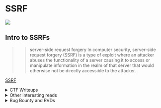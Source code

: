 # SSRF

![](ssrf.jpg)

## Intro to SSRFs 
>> server-side request forgery
In computer security, server-side request forgery (SSRF) is a type of exploit where an attacker abuses the functionality of a server causing it to access or manipulate information in the realm of that server that would otherwise not be directly accessible to the attacker.

<a href="https://en.wikipedia.org/wiki/Server-side_request_forgery">SSRF</a>



<details>
  <summary>CTF Writeups</summary> 
 
### CTF Writeups
  
- [2018](#2018)

- [2019](#2019)

- [2020](#2020)

- [2021](#2021)

- [other-reads](#other-interesting-reads)

- [Bug-Bounty](#Bug-Bounty-and-RVDs)


### 2018

- <a href="https://qiita.com/no1zy_sec/items/03b8f335e84995fec3e3">noizy_sec : HamaCTF xmlvalidator writeup</a>

- <a href="https://blog.cal1.cn/post/RealWorldCTF%20PrintMD%20writeup">cal1 : RealWorldCTF 2018 PrintMD</a>

- <a href="https://fireshellsecurity.team/nonamectf-convert/">fireshell : nonamectf-convert</a>

- <a href="https://spyclub.tech/2018/10/08/2018-10-08-inctf2018-web-challenge-writeup/">Spyclub : inctf2018 GoSqlv1</a>

### 2019

- <a href="https://github.com/10secTW/ctf-writeup/blob/master/2019/ASIS%20CTF%20quals/Web%20-%20Baby%20SSRF.md">10secTW : Baby SSRF ASIS QUALS 2019</a>

- <a href="https://abcdsh.blogspot.com/2019/04/writeup-asis-2019-quals-baby-ssrf.html">csi : Baby SSRF ASIS QUALS 2019</a>

- <a href="https://systemoverlord.com/2019/03/07/bsides-sf-ctf-author-writeup-cloud2clown.html">systemoverlord : bsides-sf cloud2clown

- <a href="https://movrment.blogspot.com/2019/10/balsn-ctf-2019-web-warmup.html">movrment : Balsn 2019 Web Warmup</a>

- <a href="https://https://fireshellsecurity.team/bytebandits-imgaccess/">fireshell : bytebandits 2019 imgaccess</a>

- <a href="https://github.com/will-lynas/writeups/blob/master/ctf/de1ctf-2019/SSRF_me.md">will-lynas: de1ctf-2019/SSRF_me</a>

- <a href="https://samirettali.com/writeups/de1ctf/ssrfme">Samirettali: de1ctf-2019 SSRF-ME</a>

- <a href="https://blog.bi0s.in/2019/10/16/Web/inctfi19-web-writeups/">bi0s: inctf2019 GoSQLv2</a>

- <a href="https://nytr0gen.github.io/writeups/ctf/2019/09/09/defcamp-ctf-quals-2019.html#imgur-202p-web">nytrogen : defcamp quals 2019 imgur</a>

- <a href="https://github.com/De1ta-team/De1CTF2019/tree/master/writeup/web/SSRF%20Me">De1ta-team : De1CTF2019/SSRF_ME</a>

### 2020

- <a href="https://hackerone.com/reports/776634">manoelt : [H1-415 2020] CTF Writeup</a>

- <a href="https://lbherrera.github.io/lab/h1415-ctf-writeup.html">lbherrera : [H1-415 2020] CTF Writeup</a>

- <a href="https://r3billions.com/writeup-split-second/">r3billions : split-second Nullcon 2020/</a>

- <a href="http://blog.zeddyu.info/2020/04/20/Plaid-CTF-2020-Web-1/">zeddyu : Plaid-CTF-2020-Web-1</a>

- <a href="https://balsn.tw/ctf_writeup/20200418-plaidctf2020/#contrived-web-problem">Bookgin : PlaidCTF 2020 contrived web problem</a>

- <a href="https://github.com/perfectblue/ctf-writeups/tree/master/2020/plaidctf-2020/contrived-web">ret2jazzy : PlaidCTF 2020 contrived web</a>

- <a href="https://ahmed-belkahla.me/post/fword-ctf2020/">ahmed : Fword 2020 PastaXSS</a>

- <a href="https://rmb122.com/2020/12/30/hxp-CTF-resonator-Writeup-SSRF-via-file-put-contents/">rmb122 : hxp 2020 reasonator</a>

- <a href="https://spyclub.tech/2020/08/02/inctf2020-gosqlv3-challenge-writeup/">spyclub : inctf 2020 GoSQLv3</a>

- <a href="http://jackson-t.ca/metasploitctf-2020-rmf.html">jackson-t : MetasploitCTF 2020</a>

- <a href="https://hackmd.io/@mystiz/twctf-2020-writeup#urlcheck-v1-Web-98-points">mystiz : urlcheck-v1 TokyoWesterns 2020</a>	

- <a href="https://hackmd.io/@mystiz/twctf-2020-writeup#urlcheck-v2-Web-128-points">mystiz : urlcheck-v2 TokyoWesterns 2020 </a>

- [evanj2357 : kvcloud,WeCTF](https://evanj2357.github.io/ctf_writeups/kvcloud/)

### 2021

- <a href="https://blog.brycec.me/posts/starctf2021_writeups/">brycec : *CTF 2021</a>

- <a href="https://github.com/sambrow/ctf-writeups-2021/tree/master/bamboo-fox/ssrfrog">sambrow : SSRFrog Bamboofox2021</a>

- <a href="https://maxdamage.dev/posts/bctf-ssrfrog.html">maxdamage : SSRFrog Bamboofox2021</a>

- <a href="https://eine.tistory.com/entry/BambooCTF-2021-web-SSRFrog-Time-to-Draw-write-up"> Einstrasse : SSRFrog Bamboofox2021</a>

- [r3curs1v3_pr0xy : Pdf-Generator,TrollCat](https://hackwithproxy.medium.com/pdf-generator-writeup-dns-rebinding-attack-trollcat-ctf-writeup-d8001e5d71bb)
  
- [synacktiv : Entituber HTB-Business CTF](https://github.com/synacktiv/CTF-Write-ups/blob/main/HTB-Business-CTF-2021/fullpwn/entituber.md)

- [abbas : Bithug,PicoCTF](https://docs.abbasmj.com/ctf-writeups/picoctf2021#bithug)

- [ehhthing : Bithug PicoCTF](https://larry.science/post/picoctf-2021/#bithug)

- [qxxxb : Waterered down watermark,Angstrom](https://github.com/qxxxb/ctf/tree/master/2021/angstrom_ctf/watered_down_watermark)

- [Kaiziron : Baby-SSRF,zh3r0-CTF](https://github.com/Kaiziron/zh3r0_ctf_v2/blob/main/Baby_SSRF/README.md)

- [Amon : Site Shot,Vulncon](https://nandynarwhals.org/vulncon-ctf-2021/#website-shot)

- [bi0s : Vuln-Drive, InCTF](https://blog.bi0s.in/2021/08/15/Web/Vuln-Drive-InCTF-Internationals-2021/)

- [p4w : ChainRace, darkCTF](https://beerpwn.github.io/ctf/2020/darkCTF/web/Chain%20Race/)

- [neptunian : requester and requester strikes back,RedPwn ](https://fireshellsecurity.team/redpwnctf-requester-and-requester-strikes-back/)

- [parrot : PwnyIDE, UIUCTF](https://hackmd.io/@parrot409/HJJU1B_1t)

- [k0imet : 0xSSRF](http://k0imet.codes/2021/05/04/HeroCTF-Writeups.html#0xssrf)

- [zeyu : Raas.InCTF](https://ctf.zeyu2001.com/2021/inctf-2021/raas)

- [rainbowpigeon : triskel-1-first-contact,norzhctf](https://rainbowpigeon.me/posts/norzhctf-2021/#triskel-1-first-contact)

- [rainbowpigeon : triskel-3-dead-end,norzhctf](https://rainbowpigeon.me/posts/norzhctf-2021/#triskel-3--dead-end)

- [ankursundara : wowza,PlaidCTF](https://blog.ankursundara.com/plaidctf-2021-wowza/)

- [53c0nd-2473](https://ctftime.org/writeup/27733)

- [debugmen : hacker-tools, Tenable](https://debugmen.dev/ctf-writeup/2021/02/23/hacker_tools.html)
 
</details>

<details>
  <summary>Other interesting reads</summary>
  
### Other interesting reads

- <a href="https://www.blackhat.com/docs/us-17/thursday/us-17-Tsai-A-New-Era-Of-SSRF-Exploiting-URL-Parser-In-Trending-Programming-Languages.pdf">Orange Tsai : Blackhat Talk</a>

- <a href="https://www.netsparker.com/blog/web-security/server-side-request-forgery-vulnerability-ssrf/">netsparker: server-side-request-forgery-vulnerability-ssrf</a>

- <a href="https://medium.com/swlh/intro-to-ssrf-beb35857771f">Vicki Li : Intro to SSRFs</a>

- <a href="https://github.com/jdonsec/AllThingsSSRF">jdonsec : AllThingsSSRF</a>

- <a href="https://medium.com/seconset/all-about-ssrf-524f41ab96df">Tushar Verma : All about SSRF</a>

- <a href="https://book.hacktricks.xyz/pentesting-web/ssrf-server-side-request-forgery">Hacktricks : ssrf-server-side-request-forgery</a>
</details>

<details>
  <summary>Bug Bounty and RVDs</summary>

### Bug Bounty and RVDs

- <a href="https://www.corben.io/hackertarget/">Corben : Hackertarget</a>

- <a href="https://pwning.re/2018/05/23/shopify-ssrf-to-rce/">Andre : shopify-ssrf-to-rce</a>

- <a href="https://fireshellsecurity.team/1000-ssrf-in-slack/">$1000-ssrf-in-slack</a>

- [From SSRF to $4000](https://thehackerish.com/bug-bounty-write-up-from-ssrf-to-4000/)

- [Escalate SSRF to RCE](https://sanderwind.medium.com/escalating-ssrf-to-rce-7c0147371c40)

- [Story Behind Sweet SSRF](https://rohit-soni.medium.com/story-behind-sweet-ssrf-40c705f13053)

- [$10000 Facebook SSRF](https://medium.com/@amineaboud/10000-facebook-ssrf-bug-bounty-402bd21e58e5)

- [31k$ SSRF in Google Cloud Monitoring led to metadata exposure](https://nechudav.blogspot.com/2020/11/31k-ssrf-in-google-cloud-monitoring.html)
</details>
